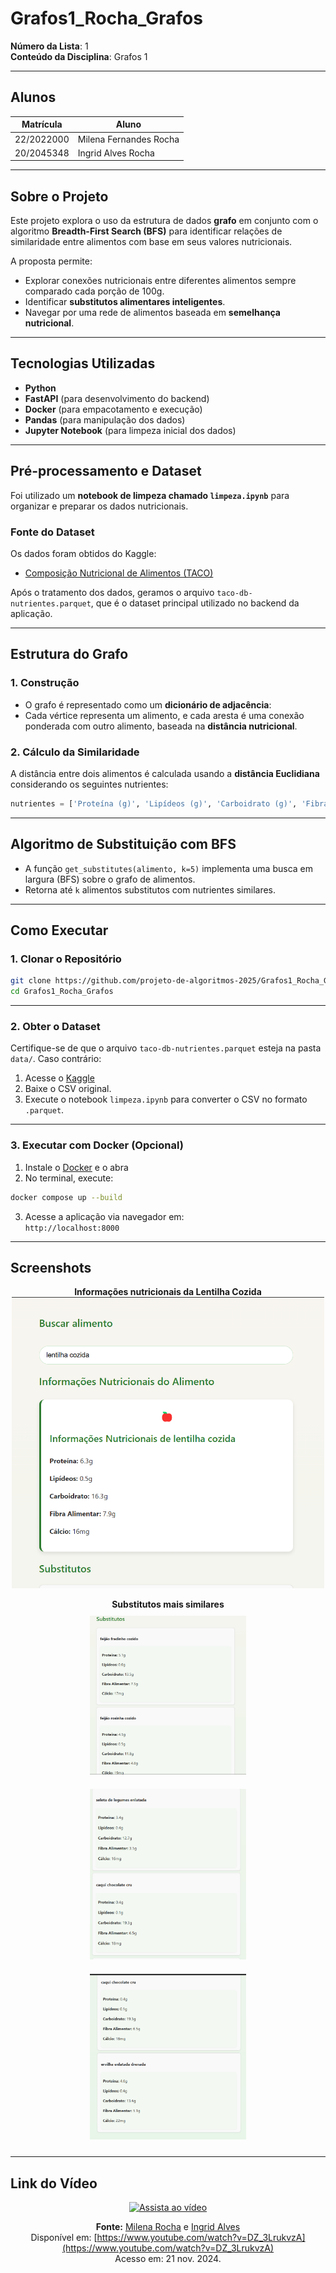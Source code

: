 # Grafos1_Rocha_Grafos

**Número da Lista**: 1  
**Conteúdo da Disciplina**: Grafos 1  

---

## Alunos

| Matrícula   | Aluno                   |
|-------------|-------------------------|
| 22/2022000  | Milena Fernandes Rocha |
| 20/2045348  | Ingrid Alves Rocha     |

---

##  Sobre o Projeto

Este projeto explora o uso da estrutura de dados **grafo** em conjunto com o algoritmo **Breadth-First Search (BFS)** para identificar relações de similaridade entre alimentos com base em seus valores nutricionais.

A proposta permite:
- Explorar conexões nutricionais entre diferentes alimentos sempre comparado cada porção de 100g.
- Identificar **substitutos alimentares inteligentes**.
- Navegar por uma rede de alimentos baseada em **semelhança nutricional**.

---

## Tecnologias Utilizadas

- **Python**
- **FastAPI** (para desenvolvimento do backend)
- **Docker** (para empacotamento e execução)
- **Pandas** (para manipulação dos dados)
- **Jupyter Notebook** (para limpeza inicial dos dados)

---

## Pré-processamento e Dataset

Foi utilizado um **notebook de limpeza chamado `limpeza.ipynb`** para organizar e preparar os dados nutricionais.

### Fonte do Dataset

Os dados foram obtidos do Kaggle:

- [Composição Nutricional de Alimentos (TACO)](https://www.kaggle.com/datasets/ispangler/composio-nutricional-de-alimentos-taco)

Após o tratamento dos dados, geramos o arquivo `taco-db-nutrientes.parquet`, que é o dataset principal utilizado no backend da aplicação.

---

## Estrutura do Grafo

### 1. Construção

- O grafo é representado como um **dicionário de adjacência**:
- Cada vértice representa um alimento, e cada aresta é uma conexão ponderada com outro alimento, baseada na **distância nutricional**.

### 2. Cálculo da Similaridade

A distância entre dois alimentos é calculada usando a **distância Euclidiana** considerando os seguintes nutrientes:

```python
nutrientes = ['Proteína (g)', 'Lipídeos (g)', 'Carboidrato (g)', 'Fibra Alimentar (g)', 'Cálcio (mg)']
```

---

## Algoritmo de Substituição com BFS

- A função `get_substitutes(alimento, k=5)` implementa uma busca em largura (BFS) sobre o grafo de alimentos. 
- Retorna até `k` alimentos substitutos com nutrientes similares.

---

## Como Executar

### 1. Clonar o Repositório

```bash
git clone https://github.com/projeto-de-algoritmos-2025/Grafos1_Rocha_Grafos.git
cd Grafos1_Rocha_Grafos
```

---

### 2. Obter o Dataset

Certifique-se de que o arquivo `taco-db-nutrientes.parquet` esteja na pasta `data/`. Caso contrário:

1. Acesse o [Kaggle](https://www.kaggle.com/datasets/ispangler/composio-nutricional-de-alimentos-taco)
2. Baixe o CSV original.
3. Execute o notebook `limpeza.ipynb` para converter o CSV no formato `.parquet`.

---

### 3. Executar com Docker (Opcional)

1. Instale o [Docker](https://docs.docker.com/get-docker/) e o abra
2. No terminal, execute:

```bash
docker compose up --build
```

3. Acesse a aplicação via navegador em:  
   `http://localhost:8000`

---

## Screenshots

<p align="center">
  <b>Informações nutricionais da Lentilha Cozida</b><br>
  <img src="./screenshot/image-2.png" alt="Lentilha Cozida" width="500">
</p>

<p align="center">
  <b>Substitutos mais similares</b><br>
  <img src="./screenshot/image-3.png" alt="Substituto 1" width="250" style="margin: 10px;">
  <img src="./screenshot/image-4.png" alt="Substituto 2" width="250" style="margin: 10px;">
  <img src="./screenshot/image-5.png" alt="Substituto 3" width="250" style="margin: 10px;">
</p>



---


## Link do Vídeo

<div align="center">

[![Assista ao vídeo](https://img.youtube.com/vi/DZ_3LrukvzA/0.jpg)](https://www.youtube.com/watch?v=DZ_3LrukvzA)

**Fonte:** [Milena Rocha](https://github.com/milenafrocha) e [Ingrid Alves](https://github.com/alvesingrid)  
Disponível em: [https://www.youtube.com/watch?v=DZ_3LrukvzA](https://www.youtube.com/watch?v=DZ_3LrukvzA)  
Acesso em: 21 nov. 2024.

</div>

